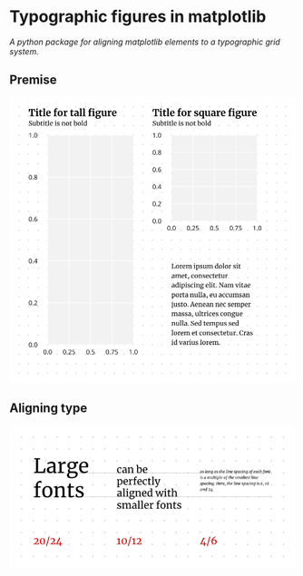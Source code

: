 # Typographic figures in matplotlib

*A python package for aligning matplotlib elements to a typographic grid system.*

## Premise



![](./figs/demo_mix.svg)





## Aligning type

![](./figs/demo_wrap.svg)

